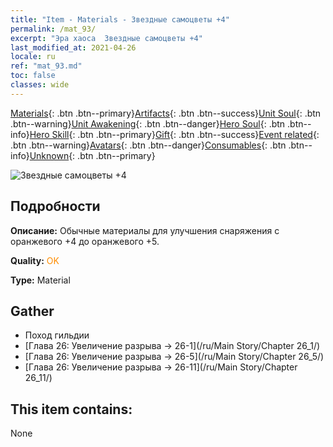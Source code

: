 ```yaml
---
title: "Item - Materials - Звездные самоцветы +4"
permalink: /mat_93/
excerpt: "Эра хаоса  Звездные самоцветы +4"
last_modified_at: 2021-04-26
locale: ru
ref: "mat_93.md"
toc: false
classes: wide
---
```

 [Materials](/ItemsRU/){: .btn .btn--primary}[Artifacts](/ItemsRU/Artifacts/){: .btn .btn--success}[Unit Soul](/ItemsRU/UnitSoul/){: .btn .btn--warning}[Unit Awakening](/ItemsRU/UnitAwakening/){: .btn .btn--danger}[Hero Soul](/ItemsRU/HeroSoul/){: .btn .btn--info}[Hero Skill](/ItemsRU/HeroSkill/){: .btn .btn--primary}[Gift](/ItemsRU/Gift/){: .btn .btn--success}[Event related](/ItemsRU/Events/){: .btn .btn--warning}[Avatars](/ItemsRU/Avatars/){: .btn .btn--danger}[Consumables](/ItemsRU/Consumables/){: .btn .btn--info}[Unknown](/ItemsRU/Unknown/){: .btn .btn--primary}

 ![Звездные самоцветы +4](/images/t/i_cailiao_baoshi3.png)

## Подробности
 **Описание:** Обычные материалы для улучшения снаряжения c оранжевого +4 до оранжевого +5.

 **Quality:** <span style="color: #FF8C00">OK</span>

 **Type:** Material

## Gather

*    Поход гильдии 
*    [Глава 26: Увеличение разрыва -> 26-1](/ru/Main Story/Chapter 26_1/) 
*    [Глава 26: Увеличение разрыва -> 26-5](/ru/Main Story/Chapter 26_5/) 
*    [Глава 26: Увеличение разрыва -> 26-11](/ru/Main Story/Chapter 26_11/) 

## This item contains:

  None


